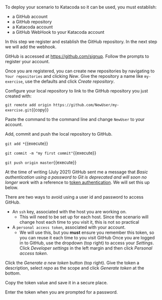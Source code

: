To deploy your scenario to Katacoda so it can be used, you must establish:
* a GitHub account
* a GitHub repository
* a Katacoda account
* a GitHub WebHook to your Katacoda account

In this step we register and establish the GitHub repository. In the next step we will add the webhook.

GitHub is accessed at <https://github.com/signup>. Follow the prompts to register your account.

Once you are registered, you can create new repositories by navigating to `Your repositories` and clicking _New_. Give the repository a name like `my-exercise`, use the defaults and click _Create repository_.

Configure your local repository to link to the GitHub repository you just created with:

`git remote add origin https://github.com/NewUser/my-exercise.git`{{copy}}

Paste the command to the command line and change `NewUser` to your account.

Add, commit and push the local repository to GitHub.

`git add *`{{execute}}

`git commit -m "my first commit"`{{execute}}

`git push origin master`{{execute}}

At the time of writing (July 2021) GitHub sent me a message that _Basic authentication using a password to Git is deprecated and will soon no longer work_ with a reference to [token authentication](https://github.blog/2020-12-15-token-authentication-requirements-for-git-operations/). We will set this up below.

There are two ways to avoid using a user id and password to access GitHub.
* An `ssh` key, associated with the host you are working on.
  * This will need to be set up for each host. Since the scenario will change host each time to you visit it, this is not so practical
* A `personal access token`, associated with your account.
  * We will use this, but you **must** ensure you remember this token, so you can reuse it each time to you visit GitHub
 Once you are logged in to GitHub, use the dropdown (top right) to access your _Settings_. Click _Developer settings_ in the left margin and then click _Personal access token_.

Click the _Generate a new token_ button (top right). Give the token a description, select _repo_ as the scope and click _Generate token_ at the bottom.

Copy the token value and save it in a secure place.

Enter the token when you are prompted for a password.

